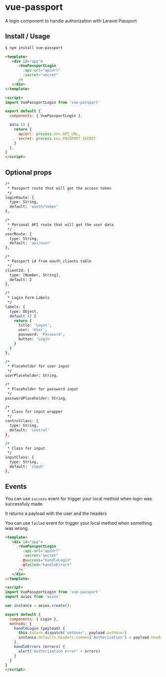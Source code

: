 # vue-passport

A login component to handle authorization with Laravel Passport

## Install / Usage
``` bash
$ npm install vue-passport
```

```html
<template>
   <div id="app">
      <VuePassportLogin 
        :api-url="apiUrl"
        :secret="secret"
      />
   </div>
</template>

<script>
import VuePassportLogin from 'vue-passport'

export default {
  components: { VuePassportLogin },

  data () {
    return {
      apiUrl: process.env.API_URL,
      secret: process.env.PASSPORT_SECRET
    }
  },
}
</script>
```

## Optional props
``` bash
/* 
 * Passport route that will get the access token 
 */
loginRoute: {
  type: String,
  default: 'oauth/token'
},

/* 
 * Personal API route that will get the user data 
 */
userRoute: {
  type: String,
  default: 'api/user'
},

/* 
 * Passport id from oauth_clients table 
 */
clientId: {
  type: [Number, String],
  default: 2
},

/* 
 * Login Form Labels 
 */
labels: {
  type: Object,
  default () {
    return {
      title: 'Login',
      user: 'User',
      password: 'Password',
      button: 'Login'
    }
  }
},

/* 
 * Placeholder for user input 
 */
userPlaceholder: String,

/* 
 * Placeholder for password input 
 */
passwordPlaceholder: String,

/* 
 * Class for input wrapper 
 */
controlClass: {
  type: String,
  default: 'control'
},

/* 
 * Class for input 
 */
inputClass: {
  type: String,
  default: 'input'
},
```
## Events

You can use `success` event for trigger your local method when login was successfuly made.

It returns a payload with the user and the headers

You can use `failed` event for trigger your local method when something was wrong.


```html
<template>
   <div id="app">
      <VuePassportLogin 
        :api-url="apiUrl"
        :secret="secret"
        @success="handleLogin"
        @failed="handleErrors"
      />
   </div>
</template>

<script>
import VuePassportLogin from 'vue-passport'
import axios from 'axios'

var instance = axios.create();

export default {
  components: { Login },
  methods: {
    handleLogin (payload) {
      this.$store.dispatch('setUser', payload.authUser)
      instance.defaults.headers.common['Authorization'] = payload.headers.Authorization;
    },
    handleErrors (errors) {
      alert('Authorization error' + errors)
    }
  }
}
</script>
```